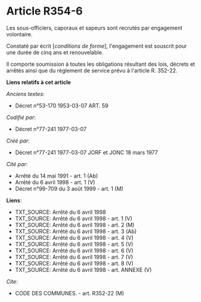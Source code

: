 # Article R354-6

Les sous-officiers, caporaux et sapeurs sont recrutés par engagement volontaire.

Constaté par écrit [*conditions de forme*], l'engagement est souscrit pour une durée de cinq ans et renouvelable.

Il comporte soumission à toutes les obligations résultant des lois, décrets et arrêtés ainsi que du règlement de service
prévu à l'article R. 352-22.

**Liens relatifs à cet article**

_Anciens textes_:

  - Décret n°53-170 1953-03-07 ART. 59

_Codifié par_:

  - Décret n°77-241 1977-03-07

_Créé par_:

  - Décret n°77-241 1977-03-07 JORF et JONC 18 mars 1977

_Cité par_:

  - Arrêté du 14 mai 1991 - art. 1 (Ab)
  - Arrêté du 6 avril 1998 - art. 1 (V)
  - Décret n°99-709 du 3 août 1999 - art. 1 (M)

**Liens**:

  - TXT_SOURCE: Arrêté du 6 avril 1998
  - TXT_SOURCE: Arrêté du 6 avril 1998 - art. 1 (V)
  - TXT_SOURCE: Arrêté du 6 avril 1998 - art. 2 (M)
  - TXT_SOURCE: Arrêté du 6 avril 1998 - art. 3 (Ab)
  - TXT_SOURCE: Arrêté du 6 avril 1998 - art. 4 (V)
  - TXT_SOURCE: Arrêté du 6 avril 1998 - art. 5 (V)
  - TXT_SOURCE: Arrêté du 6 avril 1998 - art. 6 (V)
  - TXT_SOURCE: Arrêté du 6 avril 1998 - art. 7 (V)
  - TXT_SOURCE: Arrêté du 6 avril 1998 - art. 8 (V)
  - TXT_SOURCE: Arrêté du 6 avril 1998 - art. ANNEXE (V)

_Cite_:

  - CODE DES COMMUNES. - art. R352-22 (M)
